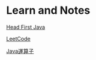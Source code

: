 Learn and Notes
===

[Head First Java](https://github.com/HedgehogKUCC/Book/tree/master/Head%20First%20Java)

[LeetCode](https://github.com/HedgehogKUCC/Book/tree/master/LeetCode)

[Java運算子](https://github.com/HedgehogKUCC/Book/blob/master/Java%E7%9A%84%E9%81%8B%E7%AE%97%E5%AD%90.md)
